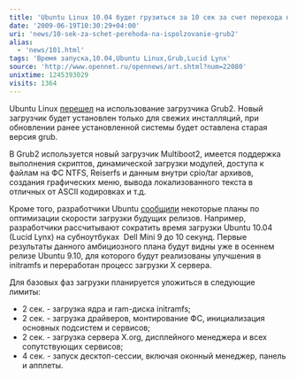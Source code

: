 ```yaml
---
title: 'Ubuntu Linux 10.04 будет грузиться за 10 сек за счет перехода на использование Grub2.'
date: '2009-06-19T10:30:29+04:00'
uri: 'news/10-sek-za-schet-perehoda-na-ispolzovanie-grub2'
alias: 
  - 'news/101.html'
tags: 'Время запуска,10.04,Ubuntu Linux,Grub,Lucid Lynx'
source: 'http://www.opennet.ru/opennews/art.shtml?num=22080'
unixtime: 1245393029
visits: 1364
---
```

Ubuntu Linux [перешел](http://www.mail-archive.com/ubuntu-devel-announce@lists.ubuntu.com/msg00341.html) на использование загрузчика Grub2. Новый загрузчик будет установлен только для свежих инсталляций, при обновлении ранее установленной системы будет оставлена старая версия grub.

В Grub2 используется новый загрузчик Multiboot2, имеется поддержка выполнения скриптов, динамической загрузки модулей, доступа к файлам на ФС NTFS, Reiserfs и данным внутри cpio/tar архивов, создания графических меню, вывода локализованного текста в отличных от ASCII кодировках и т.д.

Кроме того, разработчики Ubuntu [сообщили](https://lists.ubuntu.com/archives/ubuntu-devel/2009-June/028308.html) некоторые планы по оптимизации скорости загрузки будущих релизов. Например, разработчики рассчитывают сократить время загрузки Ubuntu 10.04 (Lucid Lynx) на субноутбуках  Dell Mini 9 до 10 секунд. Первые результаты данного амбициозного плана будут видны уже в осеннем релизе Ubuntu 9.10, для которого будут реализованы улучшения в initramfs и переработан процесс загрузки X сервера.

Для базовых фаз загрузки планируется уложиться в следующие лимиты:

*   2 сек. - загрузка ядра и ram-диска initramfs;
*   2 сек. - загрузка драйверов, монтирование ФС, инициализация основных подсистем и сервисов;
*   2 сек. - загрузка сервера X.org, дисплейного менеджера и всех сопутствующих сервисов;
*   4 сек. - запуск десктоп-сессии, включая оконный менеджер, панель и апплеты.
